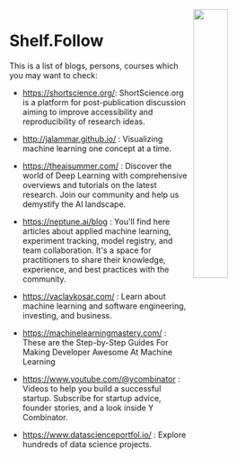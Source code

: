 <img src="https://github.com/IKJ1992/Shelf/blob/master/images/logo.PNG" width="35%" height="35%" align="right" />

# Shelf.Follow
This is a list of blogs, persons, courses which you may want to check:

- https://shortscience.org/: ShortScience.org is a platform for post-publication discussion aiming to improve accessibility and reproducibility of research ideas.

- http://jalammar.github.io/ : Visualizing machine learning one concept at a time.

- https://theaisummer.com/ : Discover the world of Deep Learning with comprehensive overviews and tutorials on the latest research. Join our community and help us demystify the AI landscape.

- https://neptune.ai/blog : You'll find here articles about applied machine learning, experiment tracking, model registry, and team collaboration. It's a space for practitioners to share their knowledge, experience, and best practices with the community.

- https://vaclavkosar.com/ : Learn about machine learning and software engineering, investing, and business.

- https://machinelearningmastery.com/ : These are the Step-by-Step Guides For Making Developer Awesome At Machine Learning


- https://www.youtube.com/@ycombinator : Videos to help you build a successful startup. Subscribe for startup advice, founder stories, and a look inside Y Combinator.

- https://www.datascienceportfol.io/ : Explore hundreds of data science projects.